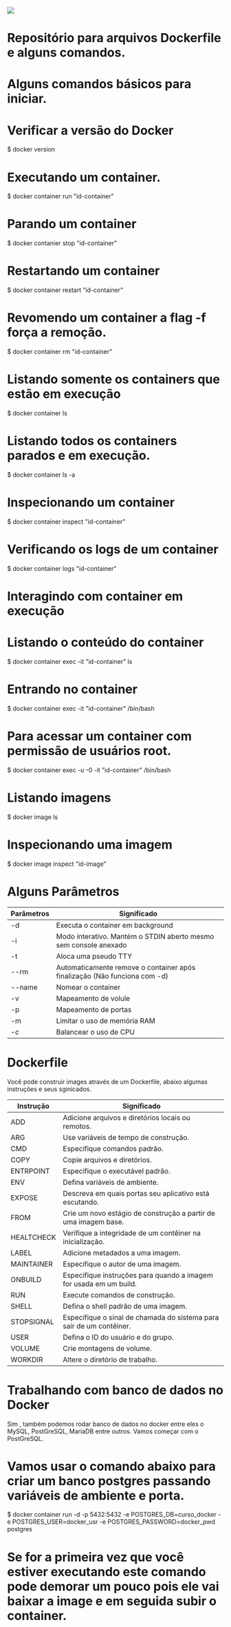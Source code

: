  

![](Docker-logo.png)
                                                                                                         
# Repositório para arquivos Dockerfile e alguns comandos.

# Alguns comandos básicos para iniciar.

# Verificar a versão do Docker

$ docker version

# Executando um container.

$ docker container run "id-container"

# Parando um container

$ docker contanier stop "id-container"

# Restartando um container

$ docker container restart "id-container"

# Revomendo um container a flag -f força a remoção.

$ docker container rm "id-container"

# Listando somente os containers que estão em execução

$ docker container ls

# Listando todos os containers parados e em execução.

$ docker container ls -a

# Inspecionando um container

$ docker container inspect "id-container"

# Verificando os logs de um container

$ docker container logs "id-container"

# Interagindo com container em execução

# Listando o conteúdo do container

$ docker container exec -it "id-container" ls 

# Entrando no container

$ docker container exec -it "id-container" /bin/bash

# Para acessar um container com permissão de usuários root.

$ docker container exec -u -0 -it "id-container" /bin/bash

# Listando imagens

$ docker image ls

# Inspecionando uma imagem

$ docker image inspect "id-image"

# Alguns Parâmetros

|Parâmetros| Significado                                                              |
|----------|--------------------------------------------------------------------------|
| -d       | Executa o container em background                                        |
| -i       | Modo interativo. Mantém o STDIN aberto mesmo sem console anexado         |
| -t       | Aloca uma pseudo TTY                                                     |
| --rm     | Automaticamente remove o container após finalização (Não funciona com -d)|
| --name   | Nomear o container                                                       |
| -v       | Mapeamento de volule                                                     |
| -p       | Mapeamento de portas                                                     |
| -m       | Limitar o uso de memória RAM                                             |
| -c       | Balancear o uso de CPU                                                   |

# Dockerfile

Você pode construir images através de um Dockerfile, abaixo algumas instruções e seus sginicados.

|Instrução   | Significado                                                            |
|------------|------------------------------------------------------------------------|
| ADD        | Adicione arquivos e diretórios locais ou remotos.                      |
| ARG	     | Use variáveis ​​de tempo de construção.                                  |
| CMD        | Especifique comandos padrão.                                           |
| COPY       | Copie arquivos e diretórios.                                           |
| ENTRPOINT  | Especifique o executável padrão.                                       |
| ENV        | Defina variáveis ​​de ambiente.                                          | 
| EXPOSE     | Descreva em quais portas seu aplicativo está escutando.                |
| FROM       | Crie um novo estágio de construção a partir de uma imagem base.        |
| HEALTCHECK | Verifique a integridade de um contêiner na inicialização.              |
| LABEL      | Adicione metadados a uma imagem.                                       |
| MAINTAINER | Especifique o autor de uma imagem.                                     |
| ONBUILD    | Especifique instruções para quando a imagem for usada em um build.     |
| RUN        | Execute comandos de construção.                                        |
| SHELL      | Defina o shell padrão de uma imagem.                                   |
| STOPSIGNAL | Especifique o sinal de chamada do sistema para sair de um contêiner.   |
| USER       | Defina o ID do usuário e do grupo.                                     |
| VOLUME     | Crie montagens de volume.                                              |
| WORKDIR    | Altere o diretório de trabalho.                                        |


# Trabalhando com banco de dados no Docker

Sim , também podemos rodar banco de dados no docker entre eles o MySQL, PostGreSQL, MariaDB entre outros.
Vamos começar com o PostGreSQL.

# Vamos usar o comando abaixo para criar um banco postgres passando variáveis de ambiente e porta.

$ docker container run -d -p 5432:5432  -e POSTGRES_DB=curso_docker -e POSTGRES_USER=docker_usr -e POSTGRES_PASSWORD=docker_pwd postgres 

# Se for a primeira vez que você estiver executando este comando pode demorar um pouco pois ele vai baixar a image e em seguida subir o container.
 
<!-- Markdown link & img dfn's -->


